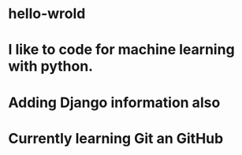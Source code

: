 # hello-wrold

# I like to code for machine learning with python.
# Adding Django information also
# Currently learning Git an GitHub
